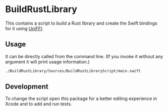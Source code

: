 # BuildRustLibrary

This contains a script to build a Rust library and create the Swift bindings for it using [UniFFI](https://mozilla.github.io).

## Usage

It can be directly called from the command line. (If you invoke it without any argument it will print usage information.)

```sh
./BuildRustLibrary/Sources/BuildRustLibraryScript/main.swift
```

## Development

To change the script open this package for a better editing experience in Xcode and to add and run tests.
